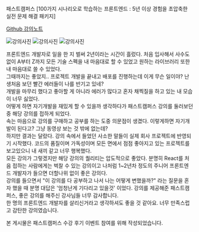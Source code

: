 패스트캠퍼스 [100가지 시나리오로 학습하는 프론트엔드 : 5년 이상 경험을 초압축한 실전 문제 해결 패키지]

[Github 강의노트](https://github.com/SungSeokMin/fastcampus_frontend)

![강의사진](https://github.com/SungSeokMin/fastcampus/assets/72539723/35067a7c-e999-4d01-93dc-1737f9c46b4b)
![강의사진](https://github.com/SungSeokMin/fastcampus/assets/72539723/e92dd55d-cb30-4c29-9e0c-b5d2948fd15b)
![강의사진](https://github.com/SungSeokMin/fastcampus/assets/72539723/55ed7c66-df8d-4e65-8826-ff111553e761)

프론트엔드 개발자로 일을 한 지 벌써 2년이라는 시간이 흘렀다. 처음 입사해서 사수도 없이 A부터 Z까지 모든 기술 스펙을 내 마음대로 할 수 있었고 원하는 라이브러리 또한 내 마음대로 쓸 수 있었다.  
그때까지는 좋았지.. 프로젝트 개발을 끝내고 배포를 진행하는데 이게 무슨 일이야? 난생처음 보던 빨간 에러들이 나를 반기고 있네?  
개발을 마무리 했다고 좋아할 게 아니라 에러가 많다고 혼자 채찍질을 하고 있는 내 모습이 너무 싫었다.  
어떻게 하면 자기개발을 재밌게 할 수 있을까 생각하다가 패스트캠퍼스 강의를 둘러보던 중 해당 강의를 접하게 되었다.  
속는 마음으로 강의를 구매하고 공부를 하는 도중 의문점이 생겼다. 이렇게하면 자기개발이 된다고? 그냥 동영상 보는 것 밖에 없는데?  
하지만 결과는 달랐다. 강의 속에서 들었던 사소한 말들이 실제 회사 프로젝트에 반영되기 시작했다. 코드의 품질이며 가독성이며 모든 면에서 점점 좋아지고 있는 프로젝트를 보고있으니 내 새끼 같고 너무 행복했다.  
모든 강의가 그렇겠지만 해당 강의의 퀄리티는 압도적으로 좋았다. 분명히 React를 처음 접하는 사람에게는 벅찰 수 있는 강의이고 나처럼 1~2년차 정도의 주니어 프론트엔드 개발자가 들으면 더할나위 없이 좋은 강의다.  
강의를 들으면서 "이 강의를 다 공부하고 나서 나는 어떻게 변했을까?" 라는 질문을 혼자 했을 때 분명 대답은 '엄청난게 기다리고 있을것' 이었다. 강의를 제공해준 패스트캠퍼스, 좋은 강의를 해주신 강사님들 너무 감사합니다.  
한 명의 프론트엔드 개발자를 살리신거라고 생각하셔도 좋을 것 같아요. 너무 만족스럽고 감탄한 강의였습니다.

본 게시물은 패스트캠퍼스 수강 후기 이벤트 참여를 위해 작성되었습니다.
